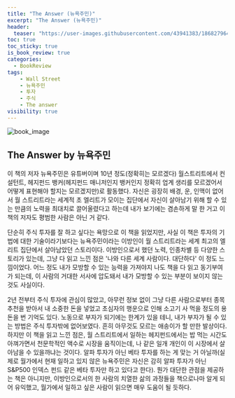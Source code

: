 ```yaml
---
title: "The Answer (뉴욕주민)"
excerpt: "The Answer (뉴욕주민)"
header:
  teaser: "https://user-images.githubusercontent.com/43941383/186827964-ef60f0ab-3ca0-4c8c-9572-876875242a28.jpg"
toc: true
toc_sticky: true
is_book_review: true
categories:
  - BookReview
tags:
    - Wall Street
    - 뉴욕주민
    - 투자
    - 주식
    - The answer
visibility: true
---
```


![book_image](https://user-images.githubusercontent.com/43941383/186827964-ef60f0ab-3ca0-4c8c-9572-876875242a28.jpg)

## The Answer by 뉴욕주민

이 책의 저자 뉴욕주민은 유튜버이며 10년 정도(정확히는 모르겠다) 월스트리트에서 컨설턴트, 헤지펀드 뱅커(헤지펀드 매니저인지 뱅커인지 정확히 업계 생리를 모르겠어서 어떻게 표현해야 할지는 모르겠지만)로 활동했다. 자신은 굉장히 배경, 운, 인맥이 없어서 월 스트리트라는 세계적 초 엘리트가 모이는 집단에서 자신이 살아남기 위해 할 수 있는 만큼의 노력을 최대치로 끌어올렸다고 하는데 내가 보기에는 겸손하게 말 한 거고 이 책의 저자도 평범한 사람은 아닌 거 같다.

단순히 주식 투자를 잘 하고 싶다는 욕망으로 이 책을 읽었지만, 사실 이 책은 투자의 기법에 대한 기술이라기보다는 뉴욕주민이라는 이방인이 월 스트리트라는 세계 최고의 엘리트 집단에서 살아남았던 스토리이다. 이방인으로서 했던 노력, 인종차별 등 다양한 스토리가 있는데, 그냥 다 읽고 느낀 점은 '나와 다른 세계 사람이다. 대단하다' 이 정도 느낌이었다. 어느 정도 내가 모방할 수 있는 능력을 가져야지 나도 책을 다 읽고 동기부여가 되는데, 이 사람의 거대한 서사에 압도돼서 내가 모방할 수 있는 부분이 보이지 않는 것도 사실이다.

2년 전부터 주식 투자에 관심이 많았고, 아무런 정보 없이 그냥 다른 사람으로부터 종목 추천을 받아서 내 소중한 돈을 넣었고 초심자의 행운으로 인해 소고기 사 먹을 정도의 용돈을 번 기억도 있다. 노동으로 부자가 되기에는 한계가 있을 테니, 내가 부자가 될 수 있는 방법은 주식 투자밖에 없어보였다. 흔히 아무것도 모르는 애송이가 할 만한 발상이다. 하지만 이 책을 읽고 느낀 점은, 월 스트리트에서 일하는 헤지펀드에서는 밥 먹는 시간도 아껴가면서 천문학적인 액수로 시장을 움직이는데, 나 같은 일개 개인이 이 시장에서 살아남을 수 있을까냐는 것이다. 알파 투자가 아닌 베타 투자를 하는 게 맞는 거 아닐까(실제로 월가에서 현재 일하고 있지 않은 뉴욕주민은 자신은 감히 알파 투자가 아닌 S&P500 인덱스 펀드 같은 베타 투자만 하고 있다고 한다).
뭔가 대단한 관점을 제공하는 책은 아니지만, 이방인으로서의 한 사람의 치열한 삶의 과정들을 책으로나마 알게 되어 유익했고, 월가에서 일하고 싶은 사람이 읽으면 매우 도움이 될 듯하다.
